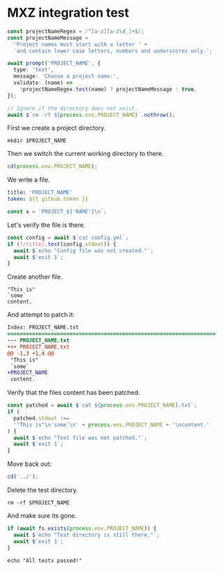 # MXZ integration test

```typescript
const projectNameRegex = /^[a-z][a-z\d_]+$/;
const projectNameMessage =
  'Project names must start with a letter ' +
  'and contain lower case letters, numbers and underscores only.';

await prompt('PROJECT_NAME', {
  type: 'text',
  message: 'Choose a project name:',
  validate: (name) =>
    !projectNameRegex.test(name) ? projectNameMessage : true,
});
```

```typescript
// Ignore if the directory does not exist.
await $`rm -rf ${process.env.PROJECT_NAME}`.nothrow();
```

First we create a project directory.

```shell
mkdir $PROJECT_NAME
```

Then we switch the current working directory to there.

```typescript
cd(process.env.PROJECT_NAME);
```

We write a file.

```yaml title="./config.yml"
title: 'PROJECT_NAME'
token: ${{ github.token }}
```

```typescript title="./foo.ts"
const x = `PROJECT_${'NAME'}\n`;
```

Let's verify the file is there.

```typescript
const config = await $`cat config.yml`;
if (!/title/.test(config.stdout)) {
  await $`echo "Config file was not created."`;
  await $`exit 1`;
}
```

Create another file.

```text title="./PROJECT_NAME.txt"
"This is"
`some`
content.
```

And attempt to patch it:

```diff
Index: PROJECT_NAME.txt
===================================================================
--- PROJECT_NAME.txt
+++ PROJECT_NAME.txt
@@ -1,3 +1,4 @@
 "This is"
 `some`
+PROJECT_NAME
 content.
```

Verify that the files content has been patched.

```typescript
const patched = await $`cat ${process.env.PROJECT_NAME}.txt`;
if (
  patched.stdout !==
  '"This is"\n`some`\n' + process.env.PROJECT_NAME + '\ncontent.'
) {
  await $`echo "Text file was not patched."`;
  await $`exit 1`;
}
```

Move back out:

```typescript
cd('../');
```

Delete the test directory.

```shell
rm -rf $PROJECT_NAME
```

And make sure its gone.

```typescript
if (await fs.exists(process.env.PROJECT_NAME)) {
  await $`echo "Test directory is still there."`;
  await $`exit 1`;
}
```

```shell
echo "All tests passed!"
```
